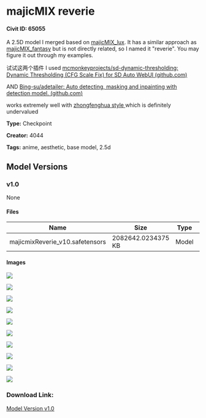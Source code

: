 # majicMIX reverie

#### Civit ID: 65055

<p>A 2.5D model I merged based on <a rel="ugc" href="https://civitai.com/models/56967/majicmix-lux">majicMIX_lux</a>. It has a similar approach as <a rel="ugc" href="https://civitai.com/models/41865/majicmix-fantasy">majicMIX_fantasy</a> but is not directly related, so I named it "reverie". You may figure it out through my examples. </p><p>试试这两个插件 I used <a target="_blank" rel="ugc" href="https://github.com/mcmonkeyprojects/sd-dynamic-thresholding">mcmonkeyprojects/sd-dynamic-thresholding: Dynamic Thresholding (CFG Scale Fix) for SD Auto WebUI (</a><a target="_blank" rel="ugc" href="http://github.com">github.com</a><a target="_blank" rel="ugc" href="https://github.com/mcmonkeyprojects/sd-dynamic-thresholding">)</a></p><p>AND <a target="_blank" rel="ugc" href="https://github.com/Bing-su/adetailer">Bing-su/adetailer: Auto detecting, masking and inpainting with detection model. (</a><a target="_blank" rel="ugc" href="http://github.com">github.com</a><a target="_blank" rel="ugc" href="https://github.com/Bing-su/adetailer">)</a></p><p>works extremely well with <a rel="ugc" href="https://civitai.com/models/52090?modelVersionId=56525">zhongfenghua style </a>which is definitely undervalued</p>

**Type:** Checkpoint

**Creator:** 4044

**Tags:** anime, aesthetic, base model, 2.5d

## Model Versions

### v1.0

None

#### Files

| Name | Size | Type | Format | Download Url | AutoV1 | AutoV2 | SHA256 | CRC32 | BLAKE3 |
| --- | --- | --- | --- | --- | --- | --- | --- | --- | --- |
| majicmixReverie_v10.safetensors | 2082642.0234375 KB | Model | SafeTensor | https://civitai.com/api/download/models/69687 | 83181CAF | 2DE691B494 | 2DE691B4946763AE741D5C5ECA9BFD7AA43B4604AA5D2F7361CA57E9A5A0E38D | 06141E6C | 11FD8220FF7FEECCB563298C098C923EF7B26D0A6BFCAECEB85141F5708CE363 |

#### Images

<p><img src="https://image.civitai.com/xG1nkqKTMzGDvpLrqFT7WA/8f73f5e1-d5df-4780-82d9-9b00e0b3f4f1/width=450/779340.jpeg" /></p>

<p><img src="https://image.civitai.com/xG1nkqKTMzGDvpLrqFT7WA/e9e27270-c818-4999-b15c-a8532f598042/width=450/778444.jpeg" /></p>

<p><img src="https://image.civitai.com/xG1nkqKTMzGDvpLrqFT7WA/1376b8e5-be8b-4f71-8c52-71c50c2d3c17/width=450/778311.jpeg" /></p>

<p><img src="https://image.civitai.com/xG1nkqKTMzGDvpLrqFT7WA/a6bcfd43-fa90-4838-9887-b959bd91ab68/width=450/779341.jpeg" /></p>

<p><img src="https://image.civitai.com/xG1nkqKTMzGDvpLrqFT7WA/9595b15b-5491-405d-acda-1f734b3bd255/width=450/778442.jpeg" /></p>

<p><img src="https://image.civitai.com/xG1nkqKTMzGDvpLrqFT7WA/dda8e192-6904-471f-bf5a-ef695e9c81a0/width=450/778313.jpeg" /></p>

<p><img src="https://image.civitai.com/xG1nkqKTMzGDvpLrqFT7WA/f4115ce9-c2d5-496a-bbdb-18bb10b82752/width=450/778443.jpeg" /></p>

<p><img src="https://image.civitai.com/xG1nkqKTMzGDvpLrqFT7WA/5af50487-25ec-4a6b-be54-abf3bee66b14/width=450/778312.jpeg" /></p>

<p><img src="https://image.civitai.com/xG1nkqKTMzGDvpLrqFT7WA/9afd7ad6-0cdb-4d8a-80ec-fc190b14de70/width=450/778310.jpeg" /></p>

<p><img src="https://image.civitai.com/xG1nkqKTMzGDvpLrqFT7WA/7136a07e-2015-486a-b692-a87c5169039c/width=450/778445.jpeg" /></p>

### Download Link:

[Model Version v1.0](https://civitai.com/api/download/models/69687)

